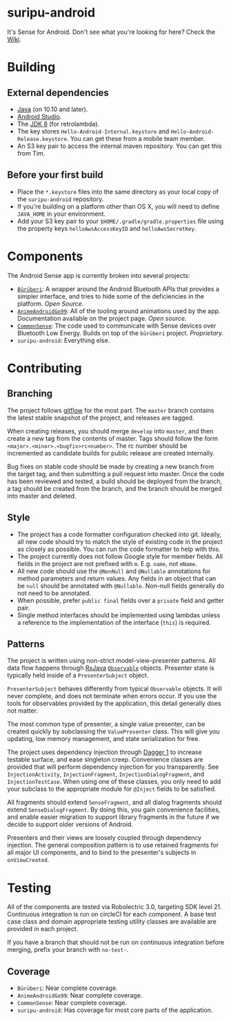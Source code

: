 # suripu-android

It's Sense for Android. Don't see what you're looking for here? Check the [Wiki](https://github.com/hello/suripu-android/wiki).

# Building

## External dependencies

- [Java](http://support.apple.com/kb/DL1572) (on 10.10 and later).
- [Android Studio](http://developer.android.com/sdk/index.html).
- The [JDK 8](http://www.oracle.com/technetwork/java/javase/downloads/jdk8-downloads-2133151.html) (for retrolambda).
- The key stores `Hello-Android-Internal.keystore` and `Hello-Android-Release.keystore`. You can get these from a mobile team member.
- An S3 key pair to access the internal maven repository. You can get this from Tim.

## Before your first build

- Place the `*.keystore` files into the same directory as your local copy of the `suripu-android` repository.
- If you're building on a platform other than OS X, you will need to define `JAVA_HOME` in your environment.
- Add your S3 key pair to your `$HOME/.gradle/gradle.properties` file using the property keys `helloAwsAccessKeyID` and `helloAwsSecretKey`.

# Components

The Android Sense app is currently broken into several projects:

- [`Būrūberi`](https://github.com/hello/android-buruberi): A wrapper around the Android Bluetooth APIs that provides a simpler interface, and tries to hide some of the deficiencies in the platform. _Open Source._
- [`AnimeAndroidGo99`](https://github.com/hello/anime-android-go-99): All of the tooling around animations used by the app. Documentation available on the project page. _Open source._
- [`CommonSense`](https://github.com/hello/android-commonsense): The code used to communicate with Sense devices over Bluetooth Low Energy. Builds on top of the `būrūberi` project. _Proprietary._
- `suripu-android`: Everything else.

# Contributing

## Branching

The project follows [gitflow](https://www.atlassian.com/git/tutorials/comparing-workflows/gitflow-workflow) for the most part. The `master` branch contains the latest stable snapshot of the project, and releases are tagged.

When creating releases, you should merge `develop` into `master`, and then create a new tag from the contents of master. Tags should follow the form `<major>.<minor>.<bugfix>rc<number>`. The rc number should be incremented as candidate builds for public release are created internally.

Bug fixes on stable code should be made by creating a new branch from the target tag, and then submitting a pull request into master. Once the code has been reviewed and tested, a build should be deployed from the branch, a tag should be created from the branch, and the branch should be merged into master and deleted.

## Style

- The project has a code formatter configuration checked into git. Ideally, all new code should try to match the style of existing code in the project as closely as possible. You can run the code formatter to help with this.
- The project currently does not follow Google style for member fields. All fields in the project are not prefixed with `m`. E.g. `name`, not `mName`.
- All new code should use the `@NonNull` and `@Nullable` annotations for method parameters and return values. Any fields in an object that can be `null` should be annotated with `@Nullable`. Non-null fields generally do not need to be annotated.
- When possible, prefer `public final` fields over a `private` field and getter pair.
- Single method interfaces should be implemented using lambdas unless a reference to the implementation of the interface (`this`) is required.

## Patterns

The project is written using non-strict model-view-presenter patterns. All data flow happens through [RxJava](https://github.com/ReactiveX/RxJava) [`Observable`](https://www.google.com/webhp?sourceid=chrome-instant&ion=1&espv=2&ie=UTF-8#q=observable%20rxjava%20javadoc) objects. Presenter state is typically held inside of a `PresenterSubject` object.

`PresenterSubject` behaves differently from typical `Observable` objects. It will never complete, and does not terminate when errors occur. If you use the tools for observables provided by the application, this detail generally does not matter.

The most common type of presenter, a single value presenter, can be created quickly by subclassing the `ValuePresenter` class. This will give you updating, low memory management, and state serialization for free.

The project uses dependency injection through [Dagger 1](http://square.github.io/dagger/) to increase testable surface, and ease singleton creep. Convenience classes are provided that will perform dependency injection for you transparently. See `InjectionActivity`, `InjectionFragment`, `InjectionDialogFragment`, and `InjectionTestCase`. When using one of these classes, you only need to add your subclass to the appropriate module for `@Inject` fields to be satisfied.

All fragments should extend `SenseFragment`, and all dialog fragments should extend `SenseDialogFragment`. By doing this, you gain convenience facilities, and enable easier migration to support library fragments in the future if we decide to support older versions of Android.

Presenters and their views are loosely coupled through dependency injection. The general composition pattern is to use retained fragments for all major UI components, and to bind to the presenter's subjects in `onViewCreated`.

# Testing

All of the components are tested via Robolectric 3.0, targeting SDK level 21. Continuous integration is run on circleCI for each component. A base test case class and domain appropriate testing utility classes are available are provided in each project.

If you have a branch that should not be run on continuous integration before merging, prefix your branch with `no-test-`.

## Coverage

- `Būrūberi`: Near complete coverage.
- `AnimeAndroidGo99`: Near complete coverage.
- `CommonSense`: Near complete coverage.
- `suripu-android`: Has coverage for most core parts of the application.
